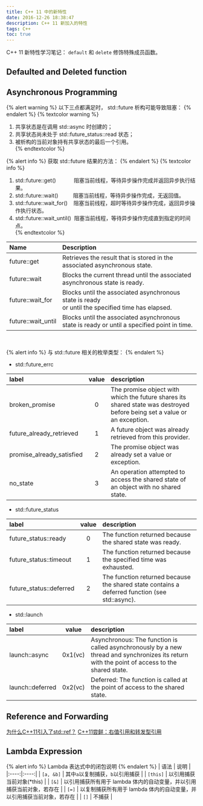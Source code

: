 ```yaml
---
title: C++ 11 中的新特性
date: 2016-12-26 18:38:47
description: C++ 11 新加入的特性
tags: C++
toc: true
---
```


C++ 11 新特性学习笔记：
`default` 和 `delete` 修饰特殊成员函数。
<!-- More -->

## Defaulted and Deleted function

## Asynchronous Programming

{% alert warning %}
以下三点都满足时， std::future 析构可能导致阻塞：
{% endalert %}
{% textcolor warning %}
1. 共享状态是在调用 std::async 时创建的；<br>
2. 共享状态尚未处于 std::future_status::read 状态；<br>
3. 被析构的当前对象持有共享状态的最后一个引用。<br>
{% endtextcolor %}

{% alert info %}
获取 std::future 结果的方法：
{% endalert %}
{% textcolor info %}
1. std::future::get()&nbsp;&nbsp;&nbsp;&nbsp;&nbsp;&nbsp;&nbsp;&nbsp;&nbsp;&nbsp;&nbsp;&nbsp;阻塞当前线程，等待异步操作完成并返回异步执行结果。<br>
2. std::future::wait()&nbsp;&nbsp;&nbsp;&nbsp;&nbsp;&nbsp;&nbsp;&nbsp;&nbsp;&nbsp;阻塞当前线程，等待异步操作完成，无返回值。<br>
3. std::future::wait_for()&nbsp;&nbsp;&nbsp;&nbsp;阻塞当前线程，超时等待异步操作完成，返回异步操作执行状态。<br>
4. std::future::wait_until()&nbsp;&nbsp;阻塞当前线程，等待异步操作完成直到指定的时间点。<br>
{% endtextcolor %}

|Name|Description|
|:--|:---|
| future::get | Retrieves the result that is stored in the associated asynchronous state. |
| future::wait | Blocks the current thread until the associated asynchronous state is ready. |
| future::wait_for | Blocks until the associated asynchronous state is ready <br>or until the specified time has elapsed. |
| future::wait_until | Blocks until the associated asynchronous state is ready or until a specified point in time. |
<br>

{% alert info %}
与 std::future 相关的枚举类型：
{% endalert %}

* std::future_errc

| label | value | description |
| :---- | :---: | :---------- |
| broken_promise | 0 | The promise object with which the future shares its shared state was destroyed before being set a value or an exception. |
| future_already_retrieved | 1 | A future object was already retrieved from this provider. |
| promise_already_satisfied |2 | The promise object was already set a value or exception. |
| no_state | 3 | An operation attempted to access the shared state of an object with no shared state. |

* std::future_status

| label | value | description |
| :---- | :---: | :---------- |
| future_status::ready | 0 | The function returned because the shared state was ready. |
| future_status::timeout | 1 | The function returned because the specified time was exhausted. |
| future_status::deferred | 2 | The function returned because the shared state contains a deferred function (see std::async). |


* std::launch

| label | value | description |
| :---- | :---: | :---------- |
| launch::async | 0x1(vc) | Asynchronous: The function is called asynchronously by a new thread and synchronizes its return with the point of access to the shared state. |
| launch::deferred | 0x2(vc) | Deferred: The function is called at the point of access to the shared state. |

## Reference and Forwarding
[为什么C++11引入了std::ref？](http://www.cnblogs.com/jiayayao/p/6527713.html)
[C++11尝鲜：右值引用和转发型引用](http://blog.csdn.net/zwvista/article/details/12306283)

## Lambda Expression

{% alert info %}
Lambda 表达式中的闭包说明
{% endalert %}
| 语法 | 说明 |
|:----:|:----:|
| `[a, &b]` | 其中`a`以复制捕获，`b`以引用捕获 |
| `[this]` | 以引用捕获当前对象(\*this) |
| `[&]` | 以引用捕获所有用于 lambda 体内的自动变量，并以引用捕获当前对象，若存在 |
| `[=]` | 以复制捕获所有用于 lambda 体内的自动变量，并以引用捕获当前对象，若存在 |
| `[]` | 不捕获 |

